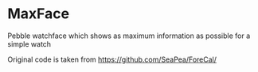 # MaxFace
Pebble watchface which shows as maximum information as possible for a simple watch

Original code is taken from https://github.com/SeaPea/ForeCal/
